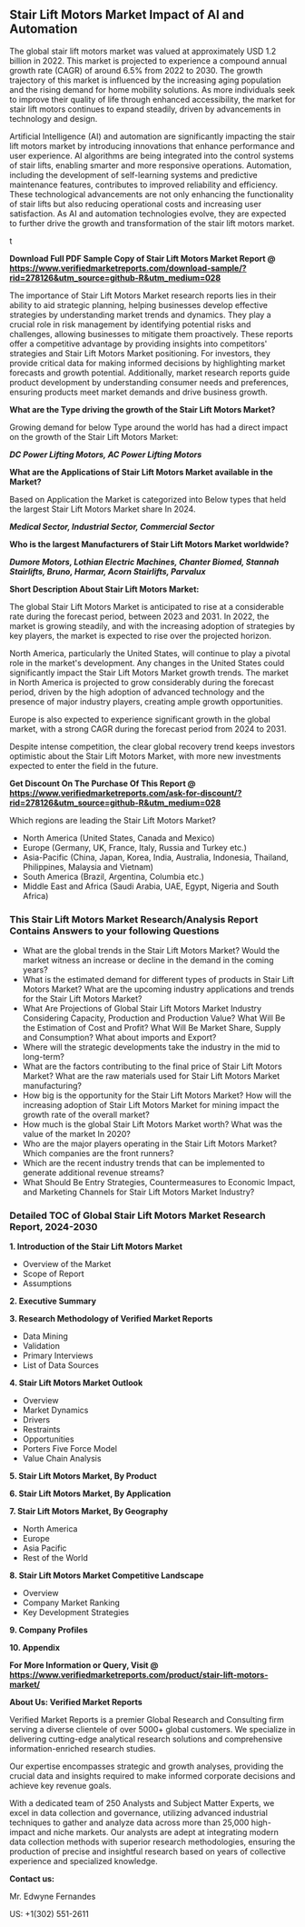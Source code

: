 <h2>Stair Lift Motors Market Impact of AI and Automation</h2><p>The global stair lift motors market was valued at approximately USD 1.2 billion in 2022. This market is projected to experience a compound annual growth rate (CAGR) of around 6.5% from 2022 to 2030. The growth trajectory of this market is influenced by the increasing aging population and the rising demand for home mobility solutions. As more individuals seek to improve their quality of life through enhanced accessibility, the market for stair lift motors continues to expand steadily, driven by advancements in technology and design.</p><p>Artificial Intelligence (AI) and automation are significantly impacting the stair lift motors market by introducing innovations that enhance performance and user experience. AI algorithms are being integrated into the control systems of stair lifts, enabling smarter and more responsive operations. Automation, including the development of self-learning systems and predictive maintenance features, contributes to improved reliability and efficiency. These technological advancements are not only enhancing the functionality of stair lifts but also reducing operational costs and increasing user satisfaction. As AI and automation technologies evolve, they are expected to further drive the growth and transformation of the stair lift motors market.</p>t</p><p id="" class=""><strong>Download Full PDF Sample Copy of Stair Lift Motors Market Report @ <a href="https://www.verifiedmarketreports.com/download-sample/?rid=278126&utm_source=github-R&utm_medium=028" target="_blank">https://www.verifiedmarketreports.com/download-sample/?rid=278126&utm_source=github-R&utm_medium=028</a></strong></p><p>The importance of&nbsp;Stair Lift Motors Market research reports lies in their ability to aid strategic planning, helping businesses develop effective strategies by understanding market trends and dynamics. They play a crucial role in risk management by identifying potential risks and challenges, allowing businesses to mitigate them proactively. These reports offer a competitive advantage by providing insights into competitors' strategies and Stair Lift Motors Market positioning. For investors, they provide critical data for making informed decisions by highlighting market forecasts and growth potential. Additionally, market research reports guide product development by understanding consumer needs and preferences, ensuring products meet market demands and drive business growth.</p><p><strong>What are the&nbsp;Type driving the growth of the Stair Lift Motors Market?</strong></p><p id="" class="">Growing demand for below Type around the world has had a direct impact on the growth of the Stair Lift Motors Market:</p><em><strong>DC Power Lifting Motors, AC Power Lifting Motors</strong></em></p><strong>What are the&nbsp;Applications&nbsp;of Stair Lift Motors Market available in the Market?</strong></p><p id="" class="">Based on Application the Market is categorized into Below types that held the largest Stair Lift Motors Market share In 2024.</p><em><strong>Medical Sector, Industrial Sector, Commercial Sector</strong></em></p><strong>Who is the largest Manufacturers of Stair Lift Motors Market worldwide?</strong></p><p><em><strong>Dumore Motors, Lothian Electric Machines, Chanter Biomed, Stannah Stairlifts, Bruno, Harmar, Acorn Stairlifts, Parvalux</strong></em></p><p id="" class=""><strong>Short Description About Stair Lift Motors Market:</strong></p><p>The global Stair Lift Motors Market is anticipated to rise at a considerable rate during the forecast period, between 2023 and 2031. In 2022, the market is growing steadily, and with the increasing adoption of strategies by key players, the market is expected to rise over the projected horizon.</p><p>North America, particularly the United States, will continue to play a pivotal role in the market's development. Any changes in the United States could significantly impact the Stair Lift Motors Market growth trends. The market in North America is projected to grow considerably during the forecast period, driven by the high adoption of advanced technology and the presence of major industry players, creating ample growth opportunities.</p><p>Europe is also expected to experience significant growth in the global market, with a strong CAGR during the forecast period from 2024 to 2031.</p><p>Despite intense competition, the clear global recovery trend keeps investors optimistic about the Stair Lift Motors Market, with more new investments expected to enter the field in the future.</p><p id="" class=""><strong>Get Discount On The Purchase Of This Report @ <a href="https://www.verifiedmarketreports.com/ask-for-discount/?rid=278126&utm_source=github-R&utm_medium=028" target="_blank">https://www.verifiedmarketreports.com/ask-for-discount/?rid=278126&utm_source=github-R&utm_medium=028</a></strong></p>Which regions are leading the Stair Lift Motors Market?</p><ul><li>North America (United States, Canada and Mexico)</li><li>Europe (Germany, UK, France, Italy, Russia and Turkey etc.)</li><li>Asia-Pacific (China, Japan, Korea, India, Australia, Indonesia, Thailand, Philippines, Malaysia and Vietnam)</li><li>South America (Brazil, Argentina, Columbia etc.)</li><li>Middle East and Africa (Saudi Arabia, UAE, Egypt, Nigeria and South Africa)</li></ul><h3 id="" class="">This Stair Lift Motors Market Research/Analysis Report Contains Answers to your following Questions</h3><ul><li>What are the global trends in the Stair Lift Motors Market? Would the market witness an increase or decline in the demand in the coming years?</li><li>What is the estimated demand for different types of products in Stair Lift Motors Market? What are the upcoming industry applications and trends for the Stair Lift Motors Market?</li><li>What Are Projections of Global Stair Lift Motors Market Industry Considering Capacity, Production and Production Value? What Will Be the Estimation of Cost and Profit? What Will Be Market Share, Supply and Consumption? What about imports and Export?</li><li>Where will the strategic developments take the industry in the mid to long-term?</li><li>What are the factors contributing to the final price of Stair Lift Motors Market? What are the raw materials used for Stair Lift Motors Market manufacturing?</li><li>How big is the opportunity for the Stair Lift Motors Market? How will the increasing adoption of Stair Lift Motors Market for mining impact the growth rate of the overall market?</li><li>How much is the global Stair Lift Motors Market worth? What was the value of the market In 2020?</li><li>Who are the major players operating in the Stair Lift Motors Market? Which companies are the front runners?</li><li>Which are the recent industry trends that can be implemented to generate additional revenue streams?</li><li>What Should Be Entry Strategies, Countermeasures to Economic Impact, and Marketing Channels for Stair Lift Motors Market Industry?</li></ul><h3 id="" class="">Detailed TOC of Global Stair Lift Motors Market Research Report, 2024-2030</h3><p id="" class=""><strong>1. Introduction of the Stair Lift Motors Market</strong></p><ul><li>Overview of the Market</li><li>Scope of Report</li><li>Assumptions</li></ul><p id="" class=""><strong>2. Executive Summary</strong></p><p id="" class=""><strong>3. Research Methodology of Verified Market Reports</strong></p><ul><li>Data Mining</li><li>Validation</li><li>Primary Interviews</li><li>List of Data Sources</li></ul><p id="" class=""><strong>4. Stair Lift Motors Market Outlook</strong></p><ul><li>Overview</li><li>Market Dynamics</li><li>Drivers</li><li>Restraints</li><li>Opportunities</li><li>Porters Five Force Model</li><li>Value Chain Analysis</li></ul><p id="" class=""><strong>5. Stair Lift Motors Market, By Product</strong></p><p id="" class=""><strong>6. Stair Lift Motors Market, By Application</strong></p><p id="" class=""><strong>7. Stair Lift Motors Market, By Geography</strong></p><ul><li>North America</li><li>Europe</li><li>Asia Pacific</li><li>Rest of the World</li></ul><p id="" class=""><strong>8. Stair Lift Motors Market Competitive Landscape</strong></p><ul><li>Overview</li><li>Company Market Ranking</li><li>Key Development Strategies</li></ul><p id="" class=""><strong>9. Company Profiles</strong></p><p id="" class=""><strong>10. Appendix</strong></p><p id="" class=""><strong>For More Information or Query, Visit @ <a href="https://www.verifiedmarketreports.com/product/stair-lift-motors-market/" target="_blank">https://www.verifiedmarketreports.com/product/stair-lift-motors-market/</a></strong></p><p id="" class=""><strong>About Us: Verified Market Reports</strong></p><p id="" class="">Verified Market Reports is a premier Global Research and Consulting firm serving a diverse clientele of over 5000+ global customers. We specialize in delivering cutting-edge analytical research solutions and comprehensive information-enriched research studies.</p><p id="" class="">Our expertise encompasses strategic and growth analyses, providing the crucial data and insights required to make informed corporate decisions and achieve key revenue goals.</p><p id="" class="">With a dedicated team of 250 Analysts and Subject Matter Experts, we excel in data collection and governance, utilizing advanced industrial techniques to gather and analyze data across more than 25,000 high-impact and niche markets. Our analysts are adept at integrating modern data collection methods with superior research methodologies, ensuring the production of precise and insightful research based on years of collective experience and specialized knowledge.</p><p id="" class=""><strong>Contact us:</strong></p><p id="" class="">Mr. Edwyne Fernandes</p><p id="" class="">US: +1(302) 551-2611</p>